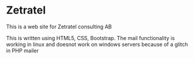 # Zetratel
This is  a web site for Zetratel consulting AB

This is written using HTML5, CSS, Bootstrap. 
The mail functionality is working in linux and doesnot work on windows servers because of a glitch in PHP mailer

